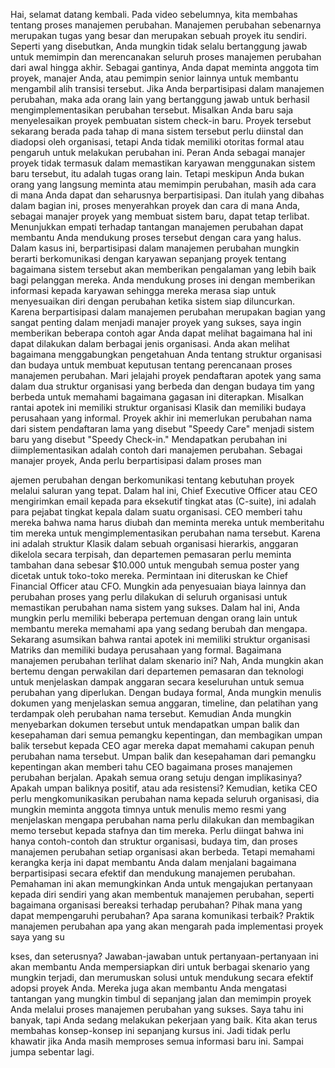 Hai, selamat datang kembali. Pada video sebelumnya, kita membahas tentang proses manajemen perubahan. Manajemen perubahan sebenarnya merupakan tugas yang besar dan merupakan sebuah proyek itu sendiri. Seperti yang disebutkan, Anda mungkin tidak selalu bertanggung jawab untuk memimpin dan merencanakan seluruh proses manajemen perubahan dari awal hingga akhir. Sebagai gantinya, Anda dapat meminta anggota tim proyek, manajer Anda, atau pemimpin senior lainnya untuk membantu mengambil alih transisi tersebut. Jika Anda berpartisipasi dalam manajemen perubahan, maka ada orang lain yang bertanggung jawab untuk berhasil mengimplementasikan perubahan tersebut. Misalkan Anda baru saja menyelesaikan proyek pembuatan sistem check-in baru. Proyek tersebut sekarang berada pada tahap di mana sistem tersebut perlu diinstal dan diadopsi oleh organisasi, tetapi Anda tidak memiliki otoritas formal atau pengaruh untuk melakukan perubahan ini. Peran Anda sebagai manajer proyek tidak termasuk dalam memastikan karyawan menggunakan sistem baru tersebut, itu adalah tugas orang lain. Tetapi meskipun Anda bukan orang yang langsung meminta atau memimpin perubahan, masih ada cara di mana Anda dapat dan seharusnya berpartisipasi. Dan itulah yang dibahas dalam bagian ini, proses menyerahkan proyek dan cara di mana Anda, sebagai manajer proyek yang membuat sistem baru, dapat tetap terlibat. Menunjukkan empati terhadap tantangan manajemen perubahan dapat membantu Anda mendukung proses tersebut dengan cara yang halus. Dalam kasus ini, berpartisipasi dalam manajemen perubahan mungkin berarti berkomunikasi dengan karyawan sepanjang proyek tentang bagaimana sistem tersebut akan memberikan pengalaman yang lebih baik bagi pelanggan mereka. Anda mendukung proses ini dengan memberikan informasi kepada karyawan sehingga mereka merasa siap untuk menyesuaikan diri dengan perubahan ketika sistem siap diluncurkan. Karena berpartisipasi dalam manajemen perubahan merupakan bagian yang sangat penting dalam menjadi manajer proyek yang sukses, saya ingin memberikan beberapa contoh agar Anda dapat melihat bagaimana hal ini dapat dilakukan dalam berbagai jenis organisasi. Anda akan melihat bagaimana menggabungkan pengetahuan Anda tentang struktur organisasi dan budaya untuk membuat keputusan tentang perencanaan proses manajemen perubahan. Mari jelajahi proyek pendaftaran apotek yang sama dalam dua struktur organisasi yang berbeda dan dengan budaya tim yang berbeda untuk memahami bagaimana gagasan ini diterapkan. Misalkan rantai apotek ini memiliki struktur organisasi Klasik dan memiliki budaya perusahaan yang informal. Proyek akhir ini memerlukan perubahan nama dari sistem pendaftaran lama yang disebut "Speedy Care" menjadi sistem baru yang disebut "Speedy Check-in." Mendapatkan perubahan ini diimplementasikan adalah contoh dari manajemen perubahan. Sebagai manajer proyek, Anda perlu berpartisipasi dalam proses man

ajemen perubahan dengan berkomunikasi tentang kebutuhan proyek melalui saluran yang tepat. Dalam hal ini, Chief Executive Officer atau CEO mengirimkan email kepada para eksekutif tingkat atas (C-suite), ini adalah para pejabat tingkat kepala dalam suatu organisasi. CEO memberi tahu mereka bahwa nama harus diubah dan meminta mereka untuk memberitahu tim mereka untuk mengimplementasikan perubahan nama tersebut. Karena ini adalah struktur Klasik dalam sebuah organisasi hierarkis, anggaran dikelola secara terpisah, dan departemen pemasaran perlu meminta tambahan dana sebesar $10.000 untuk mengubah semua poster yang dicetak untuk toko-toko mereka. Permintaan ini diteruskan ke Chief Financial Officer atau CFO. Mungkin ada penyesuaian biaya lainnya dan perubahan proses yang perlu dilakukan di seluruh organisasi untuk memastikan perubahan nama sistem yang sukses. Dalam hal ini, Anda mungkin perlu memiliki beberapa pertemuan dengan orang lain untuk membantu mereka memahami apa yang sedang berubah dan mengapa. Sekarang asumsikan bahwa rantai apotek ini memiliki struktur organisasi Matriks dan memiliki budaya perusahaan yang formal. Bagaimana manajemen perubahan terlihat dalam skenario ini? Nah, Anda mungkin akan bertemu dengan perwakilan dari departemen pemasaran dan teknologi untuk menjelaskan dampak anggaran secara keseluruhan untuk semua perubahan yang diperlukan. Dengan budaya formal, Anda mungkin menulis dokumen yang menjelaskan semua anggaran, timeline, dan pelatihan yang terdampak oleh perubahan nama tersebut. Kemudian Anda mungkin menyebarkan dokumen tersebut untuk mendapatkan umpan balik dan kesepahaman dari semua pemangku kepentingan, dan membagikan umpan balik tersebut kepada CEO agar mereka dapat memahami cakupan penuh perubahan nama tersebut. Umpan balik dan kesepahaman dari pemangku kepentingan akan memberi tahu CEO bagaimana proses manajemen perubahan berjalan. Apakah semua orang setuju dengan implikasinya? Apakah umpan baliknya positif, atau ada resistensi? Kemudian, ketika CEO perlu mengkomunikasikan perubahan nama kepada seluruh organisasi, dia mungkin meminta anggota timnya untuk menulis memo resmi yang menjelaskan mengapa perubahan nama perlu dilakukan dan membagikan memo tersebut kepada stafnya dan tim mereka. Perlu diingat bahwa ini hanya contoh-contoh dan struktur organisasi, budaya tim, dan proses manajemen perubahan setiap organisasi akan berbeda. Tetapi memahami kerangka kerja ini dapat membantu Anda dalam menjalani bagaimana berpartisipasi secara efektif dan mendukung manajemen perubahan. Pemahaman ini akan memungkinkan Anda untuk mengajukan pertanyaan kepada diri sendiri yang akan membentuk manajemen perubahan, seperti bagaimana organisasi bereaksi terhadap perubahan? Pihak mana yang dapat mempengaruhi perubahan? Apa sarana komunikasi terbaik? Praktik manajemen perubahan apa yang akan mengarah pada implementasi proyek saya yang su

kses, dan seterusnya? Jawaban-jawaban untuk pertanyaan-pertanyaan ini akan membantu Anda mempersiapkan diri untuk berbagai skenario yang mungkin terjadi, dan merumuskan solusi untuk mendukung secara efektif adopsi proyek Anda. Mereka juga akan membantu Anda mengatasi tantangan yang mungkin timbul di sepanjang jalan dan memimpin proyek Anda melalui proses manajemen perubahan yang sukses. Saya tahu ini banyak, tapi Anda sedang melakukan pekerjaan yang baik. Kita akan terus membahas konsep-konsep ini sepanjang kursus ini. Jadi tidak perlu khawatir jika Anda masih memproses semua informasi baru ini. Sampai jumpa sebentar lagi.